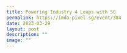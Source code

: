 ```yaml
---
title: Powering Industry 4 Leaps with 5G
permalink: https://imda-pixel.sg/event/384
date: 2023-03-29
layout: post
description: ""
image: ""
---
```


